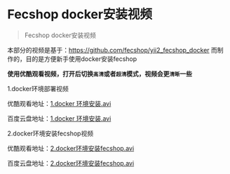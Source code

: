 Fecshop docker安装视频
================

> Fecshop docker安装视频

本部分的视频是基于：https://github.com/fecshop/yii2_fecshop_docker
而制作的，目的是方便新手使用docker安装fecshop

**使用优酷观看视频，打开后切换`高清`或者`超清`模式，视频会更`清晰`一些**


1.docker环境部署视频

优酷观看地址：[1.docker 环境安装.avi](https://v.youku.com/v_show/id_XMzY2MTEyODg1Mg==.html?spm=a2h3j.8428770.3416059.1)

百度云盘地址：[1.docker 环境安装.avi](https://pan.baidu.com/s/1skUvhU1#list/path=%2F%E8%A7%86%E9%A2%91%2Fdock%E5%AE%89%E8%A3%85fecshop%E8%A7%86%E9%A2%91) 



2.docker环境安装fecshop视频

优酷观看地址：[2.docker环境安装fecshop.avi](https://v.youku.com/v_show/id_XMzY2MTEyODUyNA==.html?spm=a2h3j.8428770.3416059.1)

百度云盘地址：[2.docker环境安装fecshop.avi](https://pan.baidu.com/s/1skUvhU1#list/path=%2F%E8%A7%86%E9%A2%91%2Fdock%E5%AE%89%E8%A3%85fecshop%E8%A7%86%E9%A2%91) 







